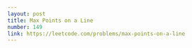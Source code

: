 ```yaml
---
layout: post
title: Max Points on a Line
number: 149
link: https://leetcode.com/problems/max-points-on-a-line
---
```


